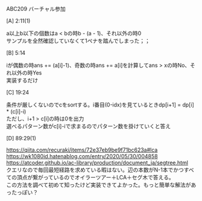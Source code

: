ABC209
バーチャル参加

[A] 2:11(1)

a以上b以下の個数はa < bの時b - (a - 1)、それ以外の時0<br>
サンプルを全然確認していなくて1ペナを踏んでしまった；；<br>

[B] 5:14

iが偶数の時ans += (a[i]-1)、奇数の時ans += a[i]を計算してans > xの時No、それ以外の時Yes<br>
実装するだけ

[C] 19:24

条件が厳しくないのでcをsortする。i番目(0-idx)を見ているときdp[i+1] = dp[i] * (c[i]-i)<br>
ただし、i+1 > c[i]の時は0を出力<br>
選べるパターン数がc[i]-iで求まるのでパターン数を掛けていくと答え<br>

[D] 89:29(1)

https://qiita.com/recuraki/items/72e37eb9be9f71bc623a#lca<br>
https://wk1080id.hatenablog.com/entry/2020/05/30/004858<br>
https://atcoder.github.io/ac-library/production/document_ja/segtree.html<br>
クエリなので毎回最短経路を求めている暇はない。辺の本数がN-1本でかつすべての頂点が繋がっているのでオイラーツアー＋LCA＋セグ木で答える。<br>
この方法を調べて初めて知ったけど実装できてよかった。もっと簡単な解法があったっぽい？<br>
